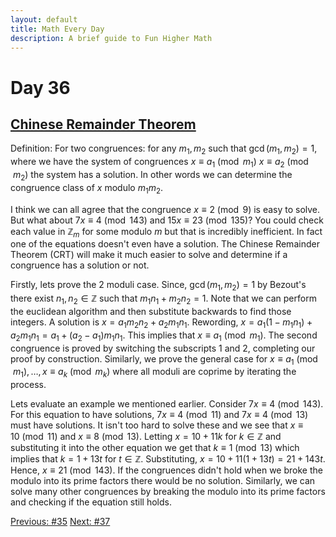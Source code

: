 ```yaml
---
layout: default
title: Math Every Day
description: A brief guide to Fun Higher Math
---
```

# Day 36

## [Chinese Remainder Theorem](https://en.wikipedia.org/wiki/Chinese_remainder_theorem)

Definition: For two congruences: for any $m_1,m_2$ such that $\gcd(m_1,m_2)=1$, where we have the system of congruences $x\equiv a_1\pmod{m_1}$ $x\equiv a_2\pmod{m_2}$ the system has a solution. In other words we can determine the congruence class of $x$ modulo $m_1m_2$.

I think we can all agree that the congruence $x\equiv 2\pmod{9}$ is easy to solve. But what about $7x\equiv 4\pmod{143}$ and $15x\equiv 23\pmod{135}$? You could check each value in $\mathbb{Z}_m$ for some modulo $m$ but that is incredibly inefficient. In fact one of the equations doesn't even have a solution. The Chinese Remainder Theorem (CRT) will make it much easier to solve and determine if a congruence has a solution or not.

Firstly, lets prove the $2$ moduli case. Since, $\gcd(m_1,m_2)=1$ by Bezout's there exist $n_1,n_2\in \mathbb{Z}$ such that $m_1n_1+m_2n_2=1$. Note that we can perform the euclidean algorithm and then substitute backwards to find those integers. A solution is $x =a_{1} m_{2} n_{2} + a_{2} m_{1} n_{1}.$ Rewording, $x=a_1(1-m_1n_1)+a_2m_1n_1 = a_1+(a_2-a_1)m_1n_1.$ This implies that $x\equiv a_1\pmod{m_1}$. The second congruence is proved by switching the subscripts 1 and 2, completing our proof by construction. Similarly, we prove the general case for $x\equiv a_1\pmod{m_1},\ldots, x\equiv a_k\pmod{m_k}$ where all moduli are coprime by iterating the process.

Lets evaluate an example we mentioned earlier. Consider $7x\equiv 4\pmod{143}$. For this equation to have solutions, $7x\equiv 4 \pmod{11}$ and $7x\equiv 4 \pmod{13}$ must have solutions. It isn't too hard to solve these and we see that $x\equiv 10 \pmod{11}$ and $x\equiv 8 \pmod{13}$. Letting $x=10+11k$ for $k\in \mathbb{Z}$ and substituting it into the other equation we get that $k\equiv 1\pmod{13}$ which implies that $k=1+13t$ for $t\in \mathbb{Z}$. Substituting, $x=10+11(1+13t)=21+143t$. Hence, $x\equiv 21\pmod{143}$. If the congruences didn't hold when we broke the modulo into its prime factors there would be no solution. Similarly, we can solve many other congruences by breaking the modulo into its prime factors and checking if the equation still holds.



<div class="day-nav-wrapper">
  <a href="./day35.html" class="day-nav__link">Previous: #35</a>
  <a href="./day37.html" class="day-nav__link">Next: #37</a>
</div>


